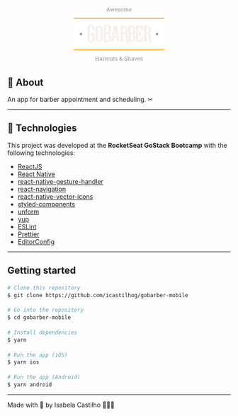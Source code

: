<h1 align="center">
  <img src="src/assets/logo.png">
</h1>

## 📝 About

An app for barber appointment and scheduling. ✂

----

## 🚀 Technologies
This project was developed at the **RocketSeat GoStack Bootcamp** with the following technologies:

- [ReactJS](https://reactjs.org/)
- [React Native](https://reactnative.dev/docs/getting-started)
- [react-native-gesture-handler](https://software-mansion.github.io/react-native-gesture-handler/docs/getting-started.html)
- [react-navigation](https://reactnavigation.org/)
- [react-native-vector-icons](https://github.com/oblador/react-native-vector-icons)
- [styled-components](https://styled-components.com/)
- [unform](https://github.com/Rocketseat/unform)
- [yup](https://github.com/jquense/yup)
- [ESLint](https://marketplace.visualstudio.com/items?itemName=dbaeumer.vscode-eslint)
- [Prettier](https://prettier.io/)
- [EditorConfig](https://marketplace.visualstudio.com/items?itemName=EditorConfig.EditorConfig)

----

## Getting started

```bash
# Clone this repository
$ git clone https://github.com/icastilhog/gobarber-mobile

# Go into the repository
$ cd gobarber-mobile

# Install dependencies
$ yarn

# Run the app (iOS)
$ yarn ios

# Run the app (Android)
$ yarn android
```

----

Made with 💜 by Isabela Castilho 👩🏻‍💻

